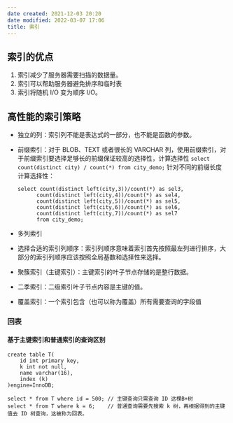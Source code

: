 ```yaml
---
date created: 2021-12-03 20:20
date modified: 2022-03-07 17:06
title: 索引
---
```

## 索引的优点

1. 索引减少了服务器需要扫描的数据量。
2. 索引可以帮助服务器避免排序和临时表
3. 索引将随机 I/O 变为顺序 I/O。

## 高性能的索引策略

- 独立的列：索引列不能是表达式的一部分，也不能是函数的参数。

- 前缀索引：对于 BLOB、TEXT 或者很长的 VARCHAR 列，使用前缀索引，对于前缀索引要选择足够长的前缀保证较高的选择性，计算选择性 `select count(distinct city) / count(*) from city_demo;` 针对不同的前缀长度计算选择性：

  ```
  select count(distinct left(city,3))/count(*) as sel3,
  		count(distinct left(city,4))/count(*) as sel4,
  		count(distinct left(city,5))/count(*) as sel5,
  		count(distinct left(city,6))/count(*) as sel6,
  		count(distinct left(city,7))/count(*) as sel7
  		from city_demo;
  ```

- 多列索引
- 选择合适的索引列顺序：索引列顺序意味着索引首先按照最左列进行排序，大部分的索引列顺序应该按照全局基数和选择性来选择。
- 聚簇索引（主键索引）：主键索引的叶子节点存储的是整行数据。
- 二季索引：二级索引叶子节点内容是主键的值。
- 覆盖索引：一个索引包含（也可以称为覆盖）所有需要查询的字段值

### 回表
#### 基于主键索引和普通索引的查询区别
```mysql
create table T(
	id int primary key,
	k int not null,
	name varchar(16),
	index (k)
)engine=InnoDB;

select * from T where id = 500;	// 主键查询只需查询 ID 这棵B+树
select * from T where k = 6;	// 普通查询需要先搜索 k 树，再根据得到的主键值去 ID 树查询，这被称为回表。
```